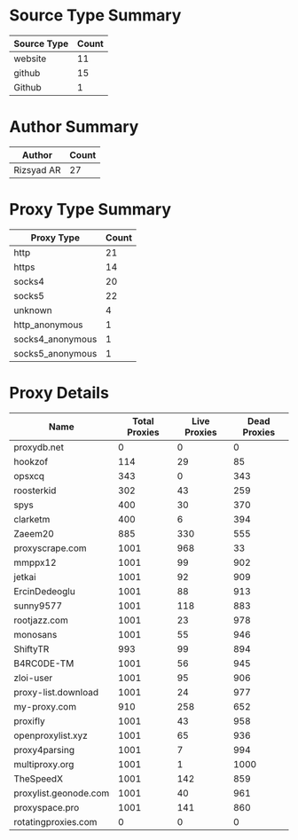 # Source Type Summary

| Source Type | Count |
|-------------|-------|
| website | 11 |
| github | 15 |
| Github | 1 |


# Author Summary

| Author | Count |
|--------|-------|
| Rizsyad AR | 27 |


# Proxy Type Summary

| Proxy Type | Count |
|------------|-------|
| http | 21 |
| https | 14 |
| socks4 | 20 |
| socks5 | 22 |
| unknown | 4 |
| http_anonymous | 1 |
| socks4_anonymous | 1 |
| socks5_anonymous | 1 |


# Proxy Details

| Name | Total Proxies | Live Proxies | Dead Proxies |
|------|---------------|--------------|---------------|
| proxydb.net | 0 | 0 | 0 |
| hookzof | 114 | 29 | 85 |
| opsxcq | 343 | 0 | 343 |
| roosterkid | 302 | 43 | 259 |
| spys | 400 | 30 | 370 |
| clarketm | 400 | 6 | 394 |
| Zaeem20 | 885 | 330 | 555 |
| proxyscrape.com | 1001 | 968 | 33 |
| mmppx12 | 1001 | 99 | 902 |
| jetkai | 1001 | 92 | 909 |
| ErcinDedeoglu | 1001 | 88 | 913 |
| sunny9577 | 1001 | 118 | 883 |
| rootjazz.com | 1001 | 23 | 978 |
| monosans | 1001 | 55 | 946 |
| ShiftyTR | 993 | 99 | 894 |
| B4RC0DE-TM | 1001 | 56 | 945 |
| zloi-user | 1001 | 95 | 906 |
| proxy-list.download | 1001 | 24 | 977 |
| my-proxy.com | 910 | 258 | 652 |
| proxifly | 1001 | 43 | 958 |
| openproxylist.xyz | 1001 | 65 | 936 |
| proxy4parsing | 1001 | 7 | 994 |
| multiproxy.org | 1001 | 1 | 1000 |
| TheSpeedX | 1001 | 142 | 859 |
| proxylist.geonode.com | 1001 | 40 | 961 |
| proxyspace.pro | 1001 | 141 | 860 |
| rotatingproxies.com | 0 | 0 | 0 |
